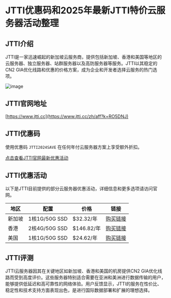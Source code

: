 # JTTI优惠码和2025年最新JTTI特价云服务器活动整理

## JTTI介绍

JTTI是一家迅速崛起的新加坡云服务商，提供包括新加坡、香港和美国等地区的云服务器、独立服务器、站群服务器以及高防服务器等服务。JTTI以其稳定的CN2 GIA优化线路和优惠的价格方案，成为企业和开发者选择云服务的热门选项。

![image](https://github.com/painteqed/JTTI/assets/167759385/fcfe9c2d-ec33-40ba-9f32-8dc3e7a66075)

## JTTI官网地址

[https://www.jtti.cc](https://www.jtti.cc/zh/aff?k=RO5DNJ)

## JTTI优惠码

使用优惠码 `JTTI2024SAVE` 在任何年付云服务器方案上享受额外折扣。

[点击查看JTTI官网最新优惠活动](https://www.jtti.cc/zh/aff?k=RO5DNJ)

## JTTI优惠活动

以下是JTTI目前提供的部分云服务器优惠活动，详细信息和更多选项请访问官网。

| 地区   | 配置         | 价格       | 链接                                       |
|------|------------|----------|------------------------------------------|
| 新加坡  | 1核1G/50G SSD | $32.32/年 | [购买链接](https://www.jtti.cc/zh/aff?k=RO5DNJ) |
| 香港   | 2核4G/50G SSD | $146.82/年 | [购买链接](https://www.jtti.cc/zh/aff?k=RO5DNJ) |
| 美国   | 1核1G/50G SSD | $24.62/年 | [购买链接](https://www.jtti.cc/zh/aff?k=RO5DNJ) |

## JTTI评测

JTTI云服务器因其在关键地区如新加坡、香港和美国的机房提供CN2 GIA优化线路而受到高度评价。这些服务器特别适合需要在亚洲和美洲进行数据传输的用户，能够提供低延迟和高可靠性的网络体验。用户反馈显示，JTTI的服务在性价比、稳定性和技术支持方面表现出色，是进行国际数据部署和扩展的理想选择。
